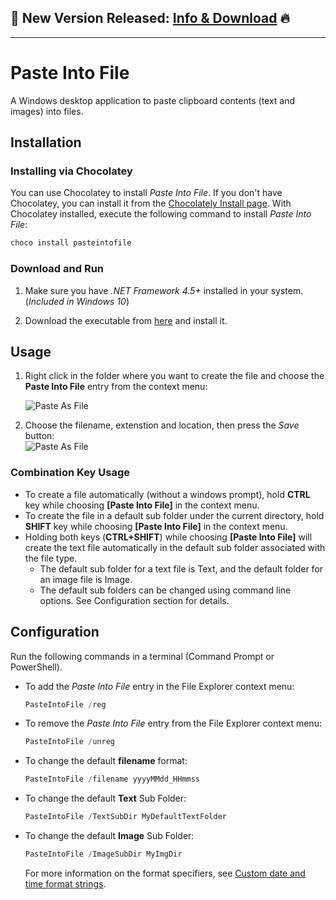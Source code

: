 ## 📢 New Version Released: [Info & Download](https://github.com/David-Maisonave/PasteIntoFile/releases/tag/v1.6) 🔥
---
# Paste Into File

A Windows desktop application to paste clipboard contents (text and images) into files.

## Installation

### Installing via Chocolatey

You can use Chocolatey to install *Paste Into File*. If you don't have Chocolatey, you can install it from the [Chocolately Install page](https://chocolatey.org/install). With Chocolatey installed, execute the following command to install *Paste Into File*:

```powershell
choco install pasteintofile
``` 

### Download and Run

1. Make sure you have _.NET Framework 4.5+_ installed in your system. (_Included in Windows 10_)

2. Download the executable from [here](https://github.com/David-Maisonave/PasteIntoFile/releases/tag/v1.6) and install it.

## Usage

1. Right click in the folder where you want to create the file and choose the **Paste Into File** entry from the context menu:

   ![Paste As File](PasteIntoFile/menu.png)
   <br/>

2. Choose the filename, extenstion and location, then press the *Save* button:<br/>
   ![Paste As File](PasteIntoFile/screenshot.png)

### Combination Key Usage
* To create a file automatically (without a windows prompt), hold **CTRL** key while choosing **[Paste Into File]** in the context menu.
* To create the file in a default sub folder under the current directory, hold **SHIFT** key while choosing **[Paste Into File]** in the context menu.
* Holding both keys (**CTRL+SHIFT**) while choosing **[Paste Into File]** will create the text file automatically in the default sub folder associated with the file type.
  * The default sub folder for a text file is Text, and the default folder for an image file is Image.
  * The default sub folders can be changed using command line options. See Configuration section for details.

## Configuration

Run the following commands in a terminal (Command Prompt or PowerShell).

- To add the *Paste Into File* entry in the File Explorer context menu:

   ```powershell
   PasteIntoFile /reg
   ``` 

- To remove the *Paste Into File* entry from the File Explorer context menu:

   ```powershell
   PasteIntoFile /unreg
   ``` 

- To change the default **filename** format:

   ```powershell
   PasteIntoFile /filename yyyyMMdd_HHmmss
   ``` 
    

- To change the default **Text** Sub Folder:

   ```powershell
   PasteIntoFile /TextSubDir MyDefaultTextFolder
   ``` 
    

- To change the default **Image** Sub Folder:

   ```powershell
   PasteIntoFile /ImageSubDir MyImgDir
   ``` 
    
   For more information on the format specifiers, see [Custom date and time format strings](https://docs.microsoft.com/en-us/dotnet/standard/base-types/custom-date-and-time-format-strings).

